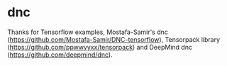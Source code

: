 # dnc

Thanks for Tensorflow examples, Mostafa-Samir's dnc (https://github.com/Mostafa-Samir/DNC-tensorflow), Tensorpack library (https://github.com/ppwwyyxx/tensorpack) and DeepMind dnc (https://github.com/deepmind/dnc). 
